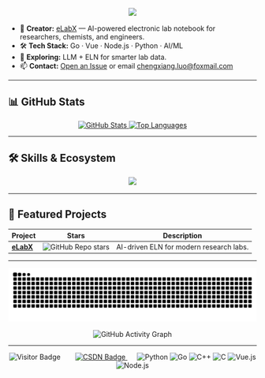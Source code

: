 <p align="center">
  <img src="https://readme-typing-svg.demolab.com?font=Fira+Code&size=25&duration=3000&pause=1000&color=00F5FF&center=true&vCenter=true&width=600&lines=AI-Driven+ELN+for+next-gen+labs.;Vue.js%2C+Python%2C+FastAPI%2C+Docker.;Welcome+to+my+GitHub+universe!">
</p>

- 🔬 **Creator:** [eLabX](https://github.com/cx-luo/eLabX) — AI-powered electronic lab notebook for researchers, chemists, and engineers.
- 🛠️ **Tech Stack:** Go · Vue · Node.js · Python · AI/ML
- 🌱 **Exploring:** LLM + ELN for smarter lab data.
- 📫 **Contact:** [Open an Issue](https://github.com/cx-luo/eLabX/issues) or email chengxiang.luo@foxmail.com

---

## 📊 GitHub Stats

<p align="center">
  <a href="https://github.com/cx-luo">
    <img src="https://github-readme-stats.vercel.app/api?username=cx-luo&show_icons=true&theme=radical&hide=stars&count_private=true&cache_seconds=7200" height="150" alt="GitHub Stats"/>
    <img src="https://github-readme-stats.vercel.app/api/top-langs/?username=cx-luo&layout=compact&theme=radical&hide=html,javascript" height="150" alt="Top Languages"/>
  </a>
</p>

---

## 🛠️ Skills & Ecosystem

<p align="center">
  <img src="https://skillicons.dev/icons?i=python,fastapi,go,vue,nodejs,c,cpp,mysql,postgres,docker,githubactions">
</p>

---

## 🚀 Featured Projects

| Project | Stars | Description |
|---------|-------|-------------|
| [**eLabX**](https://github.com/cx-luo/eLabX) | ![GitHub Repo stars](https://img.shields.io/github/stars/cx-luo/eLabX?style=social) | AI-driven ELN for modern research labs. |

---

<p align="center">
  <img src="https://raw.githubusercontent.com/cx-luo/cx-luo/output/github-contribution-grid-snake.svg" alt="snake light mode">
</p>

<p align="center">
  <img src="https://github-readme-activity-graph.vercel.app/graph?username=cx-luo&theme=react-dark&area=true&hide_border=true" alt="GitHub Activity Graph" />
</p>

---

<p align="center">
  <img src="https://visitor-badge.laobi.icu/badge?page_id=cx-luo.cx-luo" alt="Visitor Badge" style="margin-right: 6px;">
  &nbsp;&nbsp;&nbsp;&nbsp;
  <a href="https://blog.csdn.net/weixin_46668148" target="_blank">
    <img src="https://img.shields.io/badge/CSDN-ReadVersion-orange?logo=csdn&logoColor=white" alt="CSDN Badge"/>
  </a>
  &nbsp;&nbsp;&nbsp;&nbsp;
  <img src="https://img.shields.io/badge/Python-3776AB?logo=python&logoColor=white" alt="Python">
  <img src="https://img.shields.io/badge/Go-00ADD8?logo=go&logoColor=white" alt="Go">
  <img src="https://img.shields.io/badge/C++-00599C?logo=c%2B%2B&logoColor=white" alt="C++">
  <img src="https://img.shields.io/badge/C-00599C?logo=c&logoColor=white" alt="C">
  <img src="https://img.shields.io/badge/Vue.js-4FC08D?logo=vue.js&logoColor=white" alt="Vue.js">
  <img src="https://img.shields.io/badge/Node.js-339933?logo=node.js&logoColor=white" alt="Node.js">
</p>